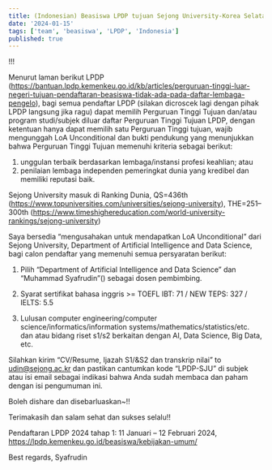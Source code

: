 ```yaml
---
title: (Indonesian) Beasiswa LPDP tujuan Sejong University-Korea Selatan
date: '2024-01-15'
tags: ['team', 'beasiswa', 'LPDP', 'Indonesia']
published: true
---
```



!!!

Menurut laman berikut LPDP (<a target='_blank' alt='link' rel='noopener noreferrer' href='https://bantuan.lpdp.kemenkeu.go.id/kb/articles/perguruan-tinggi-luar-negeri-tujuan-pendaftaran-beasiswa-tidak-ada-pada-daftar-lembaga-pengelo'>https://bantuan.lpdp.kemenkeu.go.id/kb/articles/perguruan-tinggi-luar-negeri-tujuan-pendaftaran-beasiswa-tidak-ada-pada-daftar-lembaga-pengelo</a>), bagi semua pendaftar LPDP (silakan dicroscek lagi dengan pihak LPDP langsung jika ragu) dapat memilih Perguruan Tinggi Tujuan dan/atau program studi/subjek diluar daftar Perguruan Tinggi Tujuan LPDP, dengan ketentuan hanya dapat memilih satu Perguruan Tinggi tujuan, wajib mengunggah LoA Unconditional dan bukti pendukung yang menunjukkan bahwa Perguruan Tinggi Tujuan memenuhi kriteria sebagai berikut: <!--truncate-->

1) unggulan terbaik berdasarkan lembaga/instansi profesi keahlian; atau<br/>
2) penilaian lembaga independen pemeringkat dunia yang kredibel dan memiliki reputasi baik.

Sejong University masuk di Ranking Dunia, QS=436th (<a target='_blank' alt='link' rel='noopener noreferrer' href='https://www.topuniversities.com/universities/sejong-university'>https://www.topuniversities.com/universities/sejong-university</a>), THE=251–300th (<a target='_blank' alt='link' rel='noopener noreferrer' href='https://www.timeshighereducation.com/world-university-rankings/sejong-university'>https://www.timeshighereducation.com/world-university-rankings/sejong-university</a>) 

Saya bersedia “mengusahakan untuk mendapatkan LoA Unconditional” dari Sejong University, Department of Artificial Intelligence and Data Science, bagi calon pendaftar yang memenuhi semua persyaratan berikut: 

1. Pilih “Department of Artificial Intelligence and Data Science” dan “Muhammad Syafrudin”(<a target='_blank' alt='link' rel='noopener noreferrer' href=''></a>) sebagai dosen pembimbing.

2. Syarat sertifikat bahasa inggris >= TOEFL IBT: 71 / NEW TEPS: 327 / IELTS: 5.5

3. Lulusan computer engineering/computer science/informatics/information systems/mathematics/statistics/etc. dan atau bidang riset s1/s2 berkaitan dengan AI, Data Science, Big Data, etc. 

Silahkan kirim “CV/Resume, Ijazah S1/&S2 dan transkrip nilai” to udin@sejong.ac.kr dan pastikan cantumkan kode “LPDP-SJU” di subjek atau isi email sebagai indikasi bahwa Anda sudah membaca dan paham dengan isi pengumuman ini. 

Boleh dishare dan disebarluaskan~!!

Terimakasih dan salam sehat dan sukses selalu!!

Pendaftaran LPDP 2024 tahap 1: 11 Januari – 12 Februari 2024, <a target='_blank' alt='link' rel='noopener noreferrer' href='https://lpdp.kemenkeu.go.id/beasiswa/kebijakan-umum/'>https://lpdp.kemenkeu.go.id/beasiswa/kebijakan-umum/</a>

Best regards,
Syafrudin
